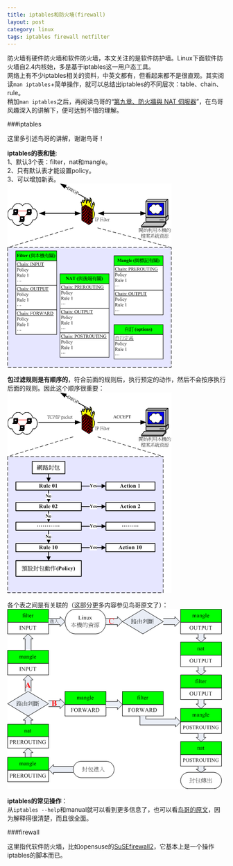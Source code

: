 ```yaml
---
title: iptables和防火墙(firewall)
layout: post
category: linux
tags: iptables firewall netfilter
---
```


防火墙有硬件防火墙和软件防火墙，本文关注的是软件防护墙。Linux下面软件防火墙自2.4内核始，多是基于iptables这一用户态工具。  
网络上有不少iptables相关的资料，中英文都有，但看起来都不是很直观。其实阅读`man iptables`+简单操作，就可以总结出iptables的不同层次：table、chain、rule。  
稍加`man iptables`之后，再阅读鸟哥的“[第九章、防火牆與 NAT 伺服器](http://linux.vbird.org/linux_server/0250simple_firewall.php)”，在鸟哥风趣深入的讲解下，便可达到不错的理解。  

###iptables

这里多引述鸟哥的讲解，谢谢鸟哥！  

**iptables的表和链**:  
1、默认3个表：filter，nat和mangle。  
2、只有默认表才能设置policy。  
3、可以增加新表。  
![](/images/iptables_table_chain.png)  

**包过滤规则是有顺序的**，符合前面的规则后，执行预定的动作，然后不会按序执行后面的规则。因此这个顺序很重要：  
![](/images/iptables_rule_order.png)

各个表之间是有关联的（这部分更多内容参见鸟哥原文了）：  
![](/images/iptables_table_relation.gif)

**iptables的常见操作**：  
从`iptables --help`和manual就可以看到更多信息了，也可以看[鸟哥的原文](http://linux.vbird.org/linux_server/0250simple_firewall.php#netfilter_syntax)，因为解释得很清楚，而且很全面。  

###firewall

这里指代软件防火墙，比如opensuse的[SuSEfirewall2](http://en.opensuse.org/SuSEfirewall2)，它基本上是一个操作iptables的脚本而已。  

